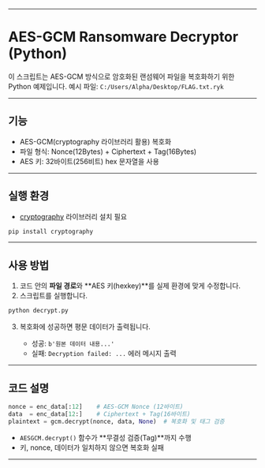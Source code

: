 
---

# AES-GCM Ransomware Decryptor (Python)

이 스크립트는 AES-GCM 방식으로 암호화된 랜섬웨어 파일을 복호화하기 위한 Python 예제입니다.
예시 파일: `C:/Users/Alpha/Desktop/FLAG.txt.ryk`

---

## 기능

* AES-GCM(cryptography 라이브러리 활용) 복호화
* 파일 형식: Nonce(12Bytes) + Ciphertext + Tag(16Bytes)
* AES 키: 32바이트(256비트) hex 문자열을 사용

---

## 실행 환경

* [cryptography](https://pypi.org/project/cryptography/) 라이브러리 설치 필요

```bash
pip install cryptography
```

---

## 사용 방법

1. 코드 안의 **파일 경로**와 \*\*AES 키(hexkey)\*\*를 실제 환경에 맞게 수정합니다.
2. 스크립트를 실행합니다.

```bash
python decrypt.py
```

3. 복호화에 성공하면 평문 데이터가 출력됩니다.

   * 성공: `b'원본 데이터 내용...'`
   * 실패: `Decryption failed: ...` 에러 메시지 출력

---

## 코드 설명

```python
nonce = enc_data[:12]    # AES-GCM Nonce (12바이트)
data  = enc_data[12:]    # Ciphertext + Tag(16바이트)
plaintext = gcm.decrypt(nonce, data, None)  # 복호화 및 태그 검증
```

* `AESGCM.decrypt()` 함수가 \*\*무결성 검증(Tag)\*\*까지 수행
* 키, nonce, 데이터가 일치하지 않으면 복호화 실패

---

